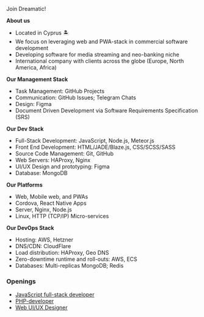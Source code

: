 Join Dreamatic!

__About us__

- Located in Cyprus 🏝️
- We focus on leveraging web and PWA-stack in commercial software development
- Developing software for media streaming and neo-banking niche
- International company with clients across the globe (Europe, North America, Africa)

__Our Management Stack__

- Task Management: GitHub Projects
- Communication: GitHub Issues; Telegram Chats
- Design: Figma
- Document Driven Development via Software Requirements Specification (SRS)

__Our Dev Stack__

- Full-Stack Development: JavaScript, Node.js, Meteor.js
- Front End Development: HTML/JADE/Blaze.js, CSS/SCSS/SASS
- Source Code Management: Git, GitHub
- Web Servers: HAProxy, Nginx
- UI/UX Design and prototyping: Figma
- Database: MongoDB

__Our Platforms__

- Web, Mobile web, and PWAs
- Cordova, React Native Apps
- Server, Nginx, Node.js
- Linux, HTTP (TCP/IP) Micro-services

__Our DevOps Stack__

- Hosting: AWS, Hetzner
- DNS/CDN: CloudFlare
- Load distribution: HAProxy, Geo DNS
- Zero-downtime runtime and roll-outs: AWS, ECS
- Databases: Multi-replicas MongoDB; Redis

### Openings

- [JavaScript full-stack developer](https://github.com/dreamatic-tech/careers/blob/master/full-stack-developer_202306.md)
- [PHP-developer](https://github.com/dreamatic-tech/careers/blob/master/php-developer_202306.md)
- [Web UI/UX Designer](https://github.com/dreamatic-tech/careers/blob/master/web-designer_202306.md)
